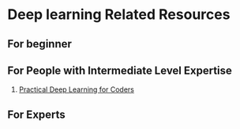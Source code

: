 # Deep learning Related Resources

## For beginner




## For People with Intermediate Level Expertise
1.  [Practical Deep Learning for Coders](http://www.fast.ai/)




## For Experts

